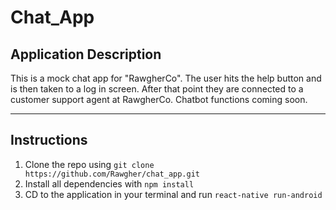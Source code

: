 # Chat_App

## Application Description

This is a mock chat app for "RawgherCo". The user hits the help button and is then taken to a log in screen. After that point they are connected to a customer support agent at RawgherCo. Chatbot functions coming soon.

---

## Instructions

1. Clone the repo using `git clone https://github.com/Rawgher/chat_app.git`
2. Install all dependencies with `npm install`
3. CD to the application in your terminal and run `react-native run-android`
